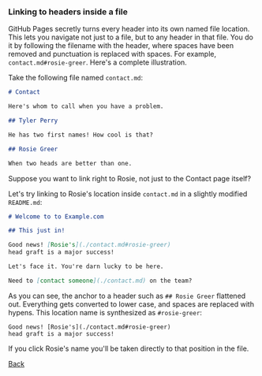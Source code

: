 ### Linking to headers inside a file 

GitHub Pages secretly turns every header into its own named file location.
This lets you navigate not just to a file, but to any header
in that file. You do it by following the filename with the header,
where spaces have been removed and punctuation is replaced with
spaces. For example, `contact.md#rosie-greer`. Here's a 
complete illustration.

Take the following file named `contact.md`:

```markdown
# Contact

Here's whom to call when you have a problem.

## Tyler Perry

He has two first names! How cool is that?

## Rosie Greer

When two heads are better than one.
```

Suppose you want to link right to Rosie, not just to the Contact page itself?

Let's try linking to Rosie's location inside `contact.md` in a slightly modified `README.md`:

```markdown
# Welcome to to Example.com

## This just in!

Good news! [Rosie's](./contact.md#rosie-greer)
head graft is a major success!

Let's face it. You're darn lucky to be here.

Need to [contact someone](./contact.md) on the team?
```

As you can see, the anchor to a header such as `## Rosie Greer` flattened out. 
Everything gets converted to lower case, and spaces are replaced with hypens.
This location name is synthesized as `#rosie-greer`:

```
Good news! [Rosie's](./contact.md#rosie-greer)
head graft is a major success!
```

If you click Rosie's name you'll
be taken directly to that position in the file.

[Back](/README.md)

